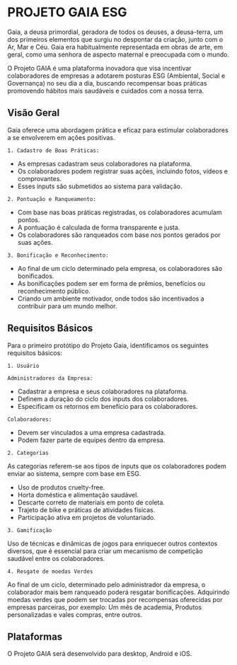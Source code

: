 # PROJETO GAIA ESG

Gaia, a deusa primordial, geradora de todos os deuses, a deusa-terra, um dos primeiros elementos que surgiu no despontar da criação, junto com o Ar, Mar e Céu. Gaia era habitualmente representada em obras de arte, em geral, como uma senhora de aspecto maternal e preocupada com o mundo.

O Projeto GAIA é uma plataforma inovadora que visa incentivar colaboradores de empresas a adotarem posturas ESG (Ambiental, Social e Governança) no seu dia a dia, buscando recompensar boas práticas promovendo hábitos mais saudáveis e cuidados com a nossa terra.

## Visão Geral

Gaia oferece uma abordagem prática e eficaz para estimular colaboradores a se envolverem em ações positivas.

`1. Cadastro de Boas Práticas:`

- As empresas cadastram seus colaboradores na plataforma.
- Os colaboradores podem registrar suas ações, incluindo fotos, vídeos e comprovantes.
- Esses inputs são submetidos ao sistema para validação.

`2. Pontuação e Ranqueamento:`

- Com base nas boas práticas registradas, os colaboradores acumulam pontos.
- A pontuação é calculada de forma transparente e justa.
- Os colaboradores são ranqueados com base nos pontos gerados por suas ações.

`3. Bonificação e Reconhecimento:`

- Ao final de um ciclo determinado pela empresa, os colaboradores são bonificados.
- As bonificações podem ser em forma de prêmios, benefícios ou reconhecimento público.
- Criando um ambiente motivador, onde todos são incentivados a contribuir para um mundo melhor.

## Requisitos Básicos

Para o primeiro protótipo do Projeto Gaia, identificamos os seguintes requisitos básicos:

`1. Usuário`

`Administradores da Empresa:`

- Cadastrar a empresa e seus colaboradores na plataforma.
- Definem a duração do ciclo dos inputs dos colaboradores.
- Especificam os retornos em benefício para os colaboradores.

`Colaboradores:`

- Devem ser vinculados a uma empresa cadastrada.
- Podem fazer parte de equipes dentro da empresa.

`2. Categorias`

As categorias referem-se aos tipos de inputs que os colaboradores podem enviar ao sistema, sempre com base em ESG.

- Uso de produtos cruelty-free.
- Horta doméstica e alimentação saudável.
- Descarte correto de materiais em ponto de coleta.
- Trajeto de bike e práticas de atividades físicas.
- Participação ativa em projetos de voluntariado.

`3. Gamificação`

Uso de técnicas e dinâmicas de jogos para enriquecer outros contextos diversos, que é essencial para criar um mecanismo de competição saudável entre os colaboradores.

`4. Resgate de moedas Verdes`

Ao final de um ciclo, determinado pelo administrador da empresa, o colaborador mais bem ranqueado poderá resgatar bonificações.
Adquirindo moedas verdes que podem ser trocadas por recompensas oferecidas por empresas parceiras, por exemplo: Um mês de academia, Produtos personalizadas e vales compras, entre outros. 

## Plataformas

O Projeto GAIA será desenvolvido para desktop, Android e iOS. 
